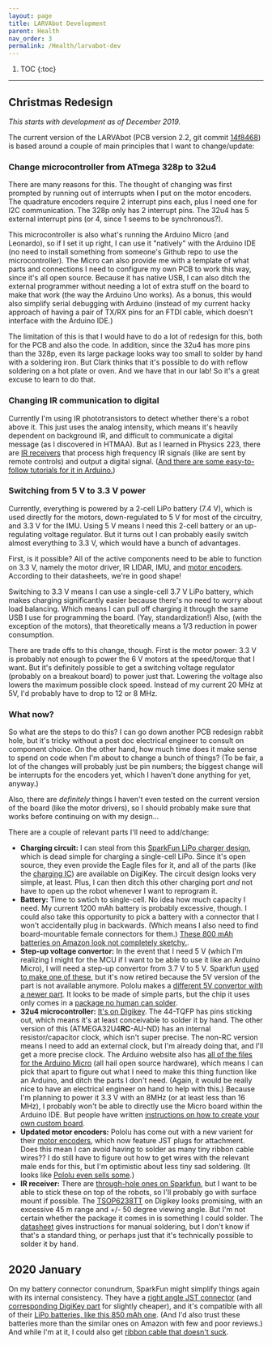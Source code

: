 ```yaml
---
layout: page
title: LARVAbot Development
parent: Health
nav_order: 3
permalink: /Health/larvabot-dev
---
```


1. TOC
{:toc}

---

## Christmas Redesign

*This starts with development as of December 2019.*

The current version of the LARVAbot (PCB version 2.2, git commit [14f8468](https://github.com/jtebert/larvabot/commit/14f8468450e2ec294b87def1cffc1aaf779bde6e)) is based around a couple of main principles that I want to change/update:

### Change microcontroller from ATmega 328p to 32u4

There are many reasons for this. The thought of changing was first prompted by running out of interrupts when I put on the motor encoders. The quadrature encoders require 2 interrupt pins each, plus I need one for I2C communication. The 328p only has 2 interrupt pins. The 32u4 has 5 external interrupt pins (or 4, since 1 seems to be synchronous?).

This microcontroller is also what's running the Arduino Micro (and Leonardo), so if I set it up right, I can use it "natively" with the Arduino IDE (no need to install something from someone's Github repo to use the microcontroller). The Micro can also provide me with a template of what parts and connections I need to configure my own PCB to work this way, since it's all open source. Because it has native USB, I can also ditch the external programmer without needing a lot of extra stuff on the board to make that work (the way the Arduino Uno works). As a bonus, this would also simplify serial debugging with Arduino (instead of my current hacky approach of having a pair of TX/RX pins for an FTDI cable, which doesn't interface with the Arduino IDE.)

The limitation of this is that I would have to do a lot of redesign for this, both for the PCB and also the code. In addition, since the 32u4 has more pins than the 328p, even its large package looks way too small to solder by hand with a soldering iron. But Clark thinks that it's possible to do with reflow soldering on a hot plate or oven. And we have that in our lab! So it's a great excuse to learn to do that.

### Changing IR communication to digital

Currently I'm using IR phototransistors to detect whether there's a robot above it. This just uses the analog intensity, which means it's heavily dependent on background IR, and difficult to communicate a digital message (as I discovered in HTMAA). But as I learned in Physics 223, there are [IR receivers](https://www.adafruit.com/product/157) that process high frequency IR signals (like are sent by remote controls) and output a digital signal. ([And there are some easy-to-follow tutorials for it in Arduino.](https://learn.sparkfun.com/tutorials/ir-communication/all))

### Switching from 5 V to 3.3 V power

Currently, everything is powered by a 2-cell LiPo battery (7.4 V), which is used directly for the motors, down-regulated to 5 V for most of the circuitry, and 3.3 V for the IMU. Using 5 V means I need this 2-cell battery or an up-regulating voltage regulator. But it turns out I can probably easily switch almost everything to 3.3 V, which would have a bunch of advantages.

First, is it possible? All of the active components need to be able to function on 3.3 V, namely the motor driver, IR LIDAR, IMU, and [motor encoders](https://www.pololu.com/product/4761). According to their datasheets, we're in good shape!

Switching to 3.3 V means I can use a single-cell 3.7 V LiPo battery, which makes charging significantly easier because there's no need to worry about load balancing. Which means I can pull off charging it through the same USB I use for programming the board. (Yay, standardization!) Also, (with the exception of the motors), that theoretically means a 1/3 reduction in power consumption.

There are trade offs to this change, though. First is the motor power: 3.3 V is probably not enough to power the 6 V motors at the speed/torque that I want. But it's definitely possible to get a switching voltage regulator (probably on a breakout board) to power just that. Lowering the voltage also lowers the maximum possible clock speed. Instead of my current 20 MHz at 5V, I'd probably have to drop to 12 or 8 MHz.

### What now?

So what are the steps to do this? I can go down another PCB redesign rabbit hole, but it's tricky without a post doc electrical engineer to consult on component choice. On the other hand, how much time does it make sense to spend on code when I'm about to change a bunch of things? (To be fair, a lot of the changes will probably just be pin numbers; the biggest change will be interrupts for the encoders yet, which I haven't done anything for yet, anyway.)

Also, there are *definitely* things I haven't even tested on the current version of the board (like the motor drivers), so I should probably make sure that works before continuing on with my design...

There are a couple of relevant parts I'll need to add/change:

- **Charging circuit:** I can steal from this [SparkFun LiPo charger design](https://www.sparkfun.com/products/10217), which is dead simple for charging a single-cell LiPo. Since it's open source, they even provide the Eagle files for it, and all of the parts (like the [charging IC](https://www.digikey.com/product-detail/en/microchip-technology/MCP73831T-2ATI-OT/MCP73831T-2ATI-OTCT-ND/1979803)) are available on DigiKey. The circuit design looks very simple, at least. Plus, I can then ditch this other charging port *and* not have to open up the robot whenever I want to reprogram it.
- **Battery:** Time to swtich to single-cell. No idea how much capacity I need. My current 1200 mAh battery is probably excessive, though. I could also take this opportunity to pick a battery with a connector that I won't accidentally plug in backwards. (Which means I also need to find board-mountable female connectors for them.) [These 800 mAh batteries on Amazon look not completely sketchy.](https://smile.amazon.com/dp/B01N74TTW6/).
- **Step-up voltage convertor:** In the event that I need 5 V (which I'm realizing I might for the MCU if I want to be able to use it like an Arduino Micro), I will need a step-up convertor from 3.7 V to 5 V. Sparkfun [used to make one of these](https://www.sparkfun.com/products/retired/109680), but it's now retired because the 5V version of the part is not available anymore. Pololu makes a [different 5V convertor with a newer part](https://www.pololu.com/product/2564). It looks to be made of simple parts, but the chip it uses only comes in a [package no human can solder](https://www.digikey.com/products/en/integrated-circuits-ics/pmic-voltage-regulators-dc-dc-switching-regulators/739?k=TPS+6120&k=&pkeyword=TPS+6120&sv=0&sf=0&FV=-8%7C739%2C1779%7C249171&quantity=1&ColumnSort=0&page=1&pageSize=25).
- **32u4 microcontroller:** [It's on Digikey](https://www.digikey.com/product-detail/en/microchip-technology/ATMEGA32U4-AU/ATMEGA32U4-AU-ND/1914602). The 44-TQFP has pins sticking out, which means it's at least conceivable to solder it by hand. The other version of this (ATMEGA32U4**RC**-AU-ND) has an internal resistor/capacitor clock, which isn't super precise. The non-RC version means I need to add an external clock, but I'm already doing that, and I'll get a more precise clock. The Arduino website also has [all of the files for the Arduino Micro](https://www.arduino.cc/en/pmwiki.php?n=Main/arduinoBoardMicro) (all hail open source hardware), which means I can pick that apart to figure out what I need to make this thing function like an Arduino, and ditch the parts I don't need. (Again, it would be really nice to have an electrical engineer on hand to help with this.) Because I'm planning to power it 3.3 V with an 8MHz (or at least less than 16 MHz), I probably won't be able to directly use the Micro board within the Arduino IDE. But people have written [instructions on how to create your own custom board](https://www.hackster.io/wallarug/arduino-ide-creating-custom-boards-89f7a6).
- **Updated motor encoders:** Pololu has come out with a new varient for their [motor encoders](https://www.pololu.com/product/4761), which now feature JST plugs for attachment. Does this mean I can avoid having to solder as many tiny ribbon cable wires?? I do still have to figure out how to get wires with the relevant male ends for this, but I'm optimistic about less tiny sad soldering. (It looks like [Pololu even sells some](https://www.pololu.com/product/4762).)
- **IR receiver:** There are [through-hole ones on Sparkfun](https://www.sparkfun.com/products/10266), but I want to be able to stick these on top of the robots, so I'll probably go with surface mount if possible. The [TSOP6238TT](https://www.digikey.com/product-detail/en/vishay-semiconductor-opto-division/TSOP6238TT/TSOP6238TTCT-ND/3516290) on Digikey looks promising, with an excessive 45 m range and +/- 50 degree viewing angle. But I'm not certain whether the package it comes in is something I could solder. The [datasheet](http://www.vishay.com/docs/82463/tsop62.pdf) gives instructions for manual soldering, but I don't know if that's a standard thing, or perhaps just that it's technically possible to solder it by hand.

## 2020 January

On my battery connector conundrum, SparkFun might simplify things again with its internal consistency. They have a [right angle JST connector](https://www.sparkfun.com/products/8612) (and [corresponding DigiKey part](https://www.digikey.com/product-detail/en/jst-sales-america-inc/S2B-PH-SM4-TB-LF-SN/455-1749-6-ND/1059119) for slightly cheaper), and it's compatible with all of their [LiPo batteries, like this 850 mAh one](https://www.sparkfun.com/products/13854). (And I'd also trust these batteries more than the similar ones on Amazon with few and poor reviews.) And while I'm at it, I could also get [ribbon cable that doesn't suck](https://www.sparkfun.com/products/10647).